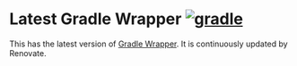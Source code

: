 # Latest Gradle Wrapper [![gradle](https://github.com/int128/latest-gradle-wrapper/actions/workflows/gradle.yaml/badge.svg)](https://github.com/int128/latest-gradle-wrapper/actions/workflows/gradle.yaml)

This has the latest version of [Gradle Wrapper](https://docs.gradle.org/current/userguide/gradle_wrapper.html).
It is continuously updated by Renovate.
